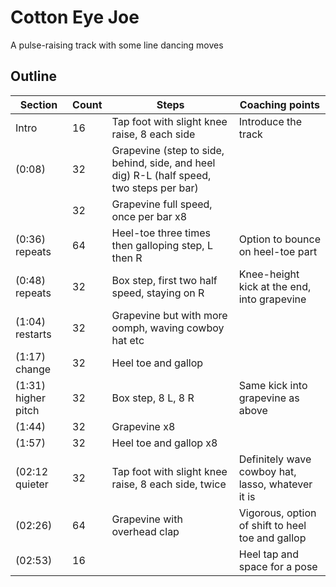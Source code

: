 # Cotton Eye Joe

A pulse-raising track with some line dancing moves

## 

## Outline

| Section | Count | Steps | Coaching points |
|---------|-------|-------|-----------------|
|Intro| 16| Tap foot with slight knee raise, 8 each side|Introduce the track| 
|(0:08)|32    | Grapevine (step to side, behind, side, and heel dig) R-L (half speed, two steps per bar) |
|      | 32    | Grapevine full speed, once per bar x8||
|(0:36) repeats| 64|Heel-toe three times then galloping step, L then R|Option to bounce on heel-toe part|
|(0:48) repeats| 32|Box step, first two half speed, staying on R|Knee-height kick at the end, into grapevine|
|(1:04) restarts|32 |Grapevine but with more oomph, waving cowboy hat etc||
|(1:17) change|32|Heel toe and gallop||
|(1:31) higher pitch|32|Box step, 8 L, 8 R|Same kick into grapevine as above|
|(1:44)|32|Grapevine x8||
|(1:57)|32|Heel toe and gallop x8||
|(02:12 quieter|32|Tap foot with slight knee raise, 8 each side, twice|Definitely wave cowboy hat, lasso, whatever it is|
|(02:26)|64|Grapevine with overhead clap|Vigorous, option of shift to heel toe and gallop|
|(02:53)|16||Heel tap and space for a pose|Throw cowboy hat in air, then on the last beat catch it|
